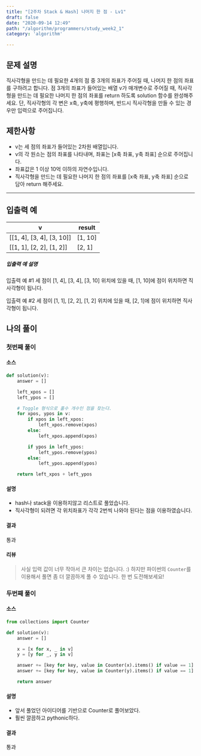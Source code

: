 ```yaml
---
title: "[2주차 Stack & Hash] 나머지 한 점 - Lv1"
draft: false
date: "2020-09-14 12:49"
path: "/algorithm/programmers/study_week2_1"
category: 'algorithm'

---
```


## 문제 설명

직사각형을 만드는 데 필요한 4개의 점 중 3개의 좌표가 주어질 때, 나머지 한 점의 좌표를 구하려고 합니다. 점 3개의 좌표가 들어있는 배열 v가 매개변수로 주어질 때, 직사각형을 만드는 데 필요한 나머지 한 점의 좌표를 return 하도록 solution 함수를 완성해주세요. 단, 직사각형의 각 변은 x축, y축에 평행하며, 반드시 직사각형을 만들 수 있는 경우만 입력으로 주어집니다.

## 제한사항

- v는 세 점의 좌표가 들어있는 2차원 배열입니다.
- v의 각 원소는 점의 좌표를 나타내며, 좌표는 [x축 좌표, y축 좌표] 순으로 주어집니다.
- 좌표값은 1 이상 10억 이하의 자연수입니다.
- 직사각형을 만드는 데 필요한 나머지 한 점의 좌표를 [x축 좌표, y축 좌표] 순으로 담아 return 해주세요.

------

## 입출력 예

| v                         | result  |
| ------------------------- | ------- |
| [[1, 4], [3, 4], [3, 10]] | [1, 10] |
| [[1, 1], [2, 2], [1, 2]]  | [2, 1]  |

##### 입출력 예 설명

입출력 예 #1
세 점이 [1, 4], [3, 4], [3, 10] 위치에 있을 때, [1, 10]에 점이 위치하면 직사각형이 됩니다.

입출력 예 #2
세 점이 [1, 1], [2, 2], [1, 2] 위치에 있을 때, [2, 1]에 점이 위치하면 직사각형이 됩니다.



## 나의 풀이

### 첫번째 풀이

#### 소스

```python
def solution(v):
    answer = []

    left_xpos = []
    left_ypos = []

    # Toggle 형식으로 홀수 개수인 점을 찾는다.
    for xpos, ypos in v:
        if xpos in left_xpos:
            left_xpos.remove(xpos)
        else:
            left_xpos.append(xpos)

        if ypos in left_ypos:
            left_ypos.remove(ypos)
        else:
            left_ypos.append(ypos)

    return left_xpos + left_ypos
```

#### 설명

- hash나 stack을 이용하지않고 리스트로 풀었습니다.
- 직사각형이 되려면 각 위치좌표가 각각 2번씩 나와야 된다는 점을 이용하였습니다.

#### 결과

통과

#### 리뷰

> 사실 입력 값이 너무 작아서 큰 차이는 없습니다. :)
> 하지만 파이썬의 `Counter`를 이용해서 풀면 좀 더 깔끔하게 풀 수 있습니다.
> 한 번 도전해보세요!



### 두번째 풀이

#### 소스

```python
from collections import Counter 

def solution(v):
    answer = []

    x = [x for x, _ in v]
    y = [y for _, y in v]

    answer += [key for key, value in Counter(x).items() if value == 1]
    answer += [key for key, value in Counter(y).items() if value == 1]

    return answer 
```

#### 설명

- 앞서 풀었던 아이디어를 기반으로  Counter로 풀어보았다.
- 훨씬 깔끔하고 pythonic하다.

#### 결과

통과